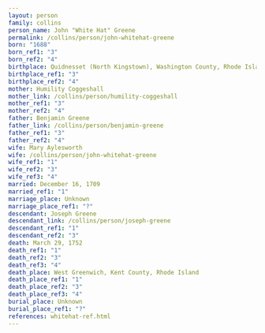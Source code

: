 ```yaml
---
layout: person
family: collins
person_name: John "White Hat" Greene
permalink: /collins/person/john-whitehat-greene
born: "1688"
born_ref1: "3"
born_ref2: "4"
birthplace: Quidnesset (North Kingstown), Washington County, Rhode Island
birthplace_ref1: "3"
birthplace_ref2: "4"
mother: Humility Coggeshall
mother_link: /collins/person/humility-coggeshall
mother_ref1: "3"
mother_ref2: "4"
father: Benjamin Greene
father_link: /collins/person/benjamin-greene
father_ref1: "3"
father_ref2: "4"
wife: Mary Aylesworth
wife: /collins/person/john-whitehat-greene
wife_ref1: "1"
wife_ref2: "3"
wife_ref3: "4"
married: December 16, 1709
married_ref1: "1"
marriage_place: Unknown
marriage_place_ref1: "?"
descendant: Joseph Greene
descendant_link: /collins/person/joseph-greene
descendant_ref1: "1"
descendant_ref2: "3"
death: March 29, 1752
death_ref1: "1"
death_ref2: "3"
death_ref3: "4"
death_place: West Greenwich, Kent County, Rhode Island
death_place_ref1: "1"
death_place_ref2: "3"
death_place_ref3: "4"
burial_place: Unknown
burial_place_ref1: "?"
references: whitehat-ref.html
---
```

